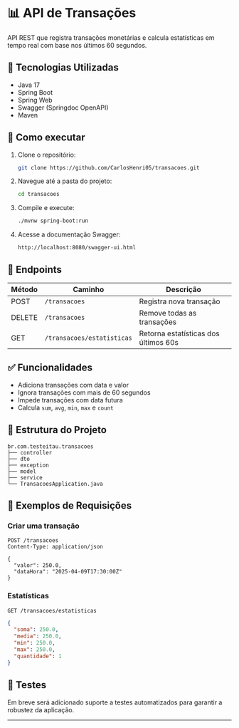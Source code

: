 # 📊 API de Transações

API REST que registra transações monetárias e calcula estatísticas em tempo real com base nos últimos 60 segundos.

## 🔧 Tecnologias Utilizadas

- Java 17  
- Spring Boot  
- Spring Web  
- Swagger (Springdoc OpenAPI)  
- Maven

## 🚀 Como executar

1. Clone o repositório:

   ```bash
   git clone https://github.com/CarlosHenri05/transacoes.git
   ```

2. Navegue até a pasta do projeto:

   ```bash
   cd transacoes
   ```

3. Compile e execute:

   ```bash
   ./mvnw spring-boot:run
   ```

4. Acesse a documentação Swagger:

   ```
   http://localhost:8080/swagger-ui.html
   ```

## 📌 Endpoints

| Método | Caminho                    | Descrição                          |
|--------|----------------------------|------------------------------------|
| POST   | `/transacoes`              | Registra nova transação            |
| DELETE | `/transacoes`              | Remove todas as transações         |
| GET    | `/transacoes/estatisticas` | Retorna estatísticas dos últimos 60s |

## ✅ Funcionalidades

- Adiciona transações com data e valor
- Ignora transações com mais de 60 segundos
- Impede transações com data futura
- Calcula `sum`, `avg`, `min`, `max` e `count`

## 📁 Estrutura do Projeto

```
br.com.testeitau.transacoes
├── controller
├── dto
├── exception
├── model
├── service
└── TransacoesApplication.java
```

## 📄 Exemplos de Requisições

### Criar uma transação

```http
POST /transacoes
Content-Type: application/json

{
  "valor": 250.0,
  "dataHora": "2025-04-09T17:30:00Z"
}
```

### Estatísticas

```http
GET /transacoes/estatisticas
```

```json
{
  "soma": 250.0,
  "media": 250.0,
  "min": 250.0,
  "max": 250.0,
  "quantidade": 1
}
```

## 🧪 Testes

Em breve será adicionado suporte a testes automatizados para garantir a robustez da aplicação.

---
